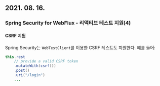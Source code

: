 ## 2021. 08. 16.

### Spring Security for WebFlux - 리액티브 테스트 지원(4)

#### CSRF 지원

Spring Security는 `WebTestClient`를 이용한 CSRF 테스트도 지원한다. 예를 들어:

```java
this.rest
    // provide a valid CSRF token
    .mutateWith(csrf())
    .post()
    .uri("/login")
    ...
```

